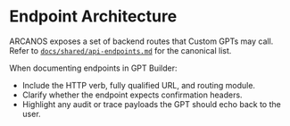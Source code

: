 # Endpoint Architecture

ARCANOS exposes a set of backend routes that Custom GPTs may call. Refer to [`docs/shared/api-endpoints.md`](../../shared/api-endpoints.md) for the canonical list.

When documenting endpoints in GPT Builder:
- Include the HTTP verb, fully qualified URL, and routing module.
- Clarify whether the endpoint expects confirmation headers.
- Highlight any audit or trace payloads the GPT should echo back to the user.
